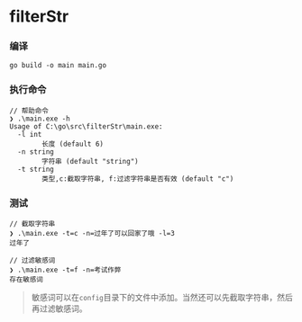 # filterStr

### 编译
```
go build -o main main.go
```

### 执行命令

```
// 帮助命令
❯ .\main.exe -h
Usage of C:\go\src\filterStr\main.exe:
  -l int
        长度 (default 6)
  -n string
        字符串 (default "string")
  -t string
        类型,c:截取字符串, f:过滤字符串是否有效 (default "c")

```

### 测试
```
// 截取字符串
❯ .\main.exe -t=c -n=过年了可以回家了哦 -l=3
过年了

// 过滤敏感词
❯ .\main.exe -t=f -n=考试作弊
存在敏感词

```

> 敏感词可以在`config`目录下的文件中添加。当然还可以先截取字符串，然后再过滤敏感词。
